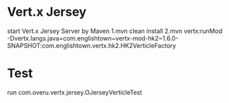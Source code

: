 # Vert.x Jersey

start Vert.x Jersey Server by Maven
1.mvn clean install
2.mvn vertx:runMod -Dvertx.langs.java=com.englishtown~vertx-mod-hk2~1.6.0-SNAPSHOT:com.englishtown.vertx.hk2.HK2VerticleFactory

# Test
run com.overu.vertx.jersey.OJerseyVerticleTest
